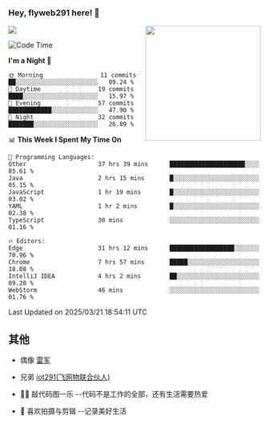 ### Hey, flyweb291 here! 👋

![](https://metrics.lecoq.io/cherry291?template=classic&config.timezone=Asia%2FShanghai)
<img align='right' src="https://media.giphy.com/media/M9gbBd9nbDrOTu1Mqx/giphy.gif" width="230">
<!-- ![](https://github-readme-stats-ouuan.vercel.app/api?username=flyweb291&theme=dark&show_icons=true) -->

<!--START_SECTION:waka-->
![Code Time](http://img.shields.io/badge/Code%20Time-1%2C025%20hrs%2027%20mins-blue)

**I'm a Night 🦉** 

```text
🌞 Morning                11 commits          ██░░░░░░░░░░░░░░░░░░░░░░░   09.24 % 
🌆 Daytime                19 commits          ████░░░░░░░░░░░░░░░░░░░░░   15.97 % 
🌃 Evening                57 commits          ████████████░░░░░░░░░░░░░   47.90 % 
🌙 Night                  32 commits          ███████░░░░░░░░░░░░░░░░░░   26.89 % 
```


📊 **This Week I Spent My Time On** 

```text
💬 Programming Languages: 
Other                    37 hrs 39 mins      █████████████████████░░░░   85.61 % 
Java                     2 hrs 15 mins       █░░░░░░░░░░░░░░░░░░░░░░░░   05.15 % 
JavaScript               1 hr 19 mins        █░░░░░░░░░░░░░░░░░░░░░░░░   03.02 % 
YAML                     1 hr 2 mins         █░░░░░░░░░░░░░░░░░░░░░░░░   02.38 % 
TypeScript               30 mins             ░░░░░░░░░░░░░░░░░░░░░░░░░   01.16 % 

🔥 Editors: 
Edge                     31 hrs 12 mins      ██████████████████░░░░░░░   70.96 % 
Chrome                   7 hrs 57 mins       █████░░░░░░░░░░░░░░░░░░░░   18.08 % 
IntelliJ IDEA            4 hrs 2 mins        ██░░░░░░░░░░░░░░░░░░░░░░░   09.20 % 
WebStorm                 46 mins             ░░░░░░░░░░░░░░░░░░░░░░░░░   01.76 % 
```


 Last Updated on 2025/03/21 18:54:11 UTC
<!--END_SECTION:waka-->

<!--
**flyweb291/数字游牧人** is a ✨ _special_ ✨ repository because its `README.md` (this file) appears on your GitHub profile.

Here are some ideas to get you started:

- 🔭 I’m currently working on ...
- 🌱 I’m currently learning ...
- 👯 I’m looking to collaborate on ...
- 🤔 I’m looking for help with ...
- 💬 Ask me about ...
- 📫 How to reach me: ...
- 😄 Pronouns: ...
- ⚡ Fun fact: ...
-->

 ## 其他
 
- 偶像 [雷军](https://weibo.com/u/1749127163)
- 兄弟 [iot291(飞网物联合伙人)](https://github.com/iot291)

- 👨‍💻 敲代码图一乐    --代码不是工作的全部，还有生活需要热爱
- 🎥 喜欢拍摄与剪辑  --记录美好生活
